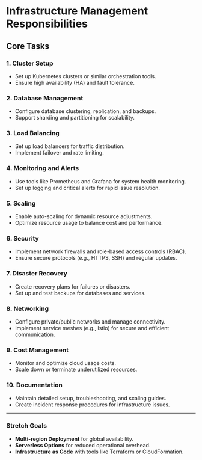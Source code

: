 # Infrastructure Management Responsibilities

## Core Tasks

### 1. **Cluster Setup**
- Set up Kubernetes clusters or similar orchestration tools.
- Ensure high availability (HA) and fault tolerance.

### 2. **Database Management**
- Configure database clustering, replication, and backups.
- Support sharding and partitioning for scalability.

### 3. **Load Balancing**
- Set up load balancers for traffic distribution.
- Implement failover and rate limiting.

### 4. **Monitoring and Alerts**
- Use tools like Prometheus and Grafana for system health monitoring.
- Set up logging and critical alerts for rapid issue resolution.

### 5. **Scaling**
- Enable auto-scaling for dynamic resource adjustments.
- Optimize resource usage to balance cost and performance.

### 6. **Security**
- Implement network firewalls and role-based access controls (RBAC).
- Ensure secure protocols (e.g., HTTPS, SSH) and regular updates.

### 7. **Disaster Recovery**
- Create recovery plans for failures or disasters.
- Set up and test backups for databases and services.

### 8. **Networking**
- Configure private/public networks and manage connectivity.
- Implement service meshes (e.g., Istio) for secure and efficient communication.

### 9. **Cost Management**
- Monitor and optimize cloud usage costs.
- Scale down or terminate underutilized resources.

### 10. **Documentation**
- Maintain detailed setup, troubleshooting, and scaling guides.
- Create incident response procedures for infrastructure issues.

---

### Stretch Goals
- **Multi-region Deployment** for global availability.
- **Serverless Options** for reduced operational overhead.
- **Infrastructure as Code** with tools like Terraform or CloudFormation.
